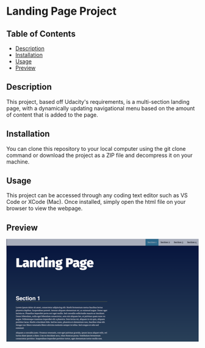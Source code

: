 # Landing Page Project

## Table of Contents

* [Description](#description)
* [Installation](#installation)
* [Usage](#usage)
* [Preview](#preview)

## Description

This project, based off Udacity's requirements, is a multi-section landing page, with a dynamically updating navigational menu based on the amount of content that is added to the page.

## Installation

You can clone this repository to your local computer using the git clone command or download the project as a ZIP file and decompress it on your machine. 

## Usage

This project can be accessed through any coding text editor such as VS Code or XCode (Mac). Once installed, simply open the html file on your browser to view the webpage.

## Preview

![Landing Page Preview](/media/preview.jpg)